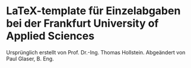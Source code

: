 # LaTeX-template für Einzelabgaben bei der Frankfurt University of Applied Sciences

Ursprünglich erstellt von Prof. Dr.-Ing. Thomas Hollstein.
Abgeändert von Paul Glaser, B. Eng.
